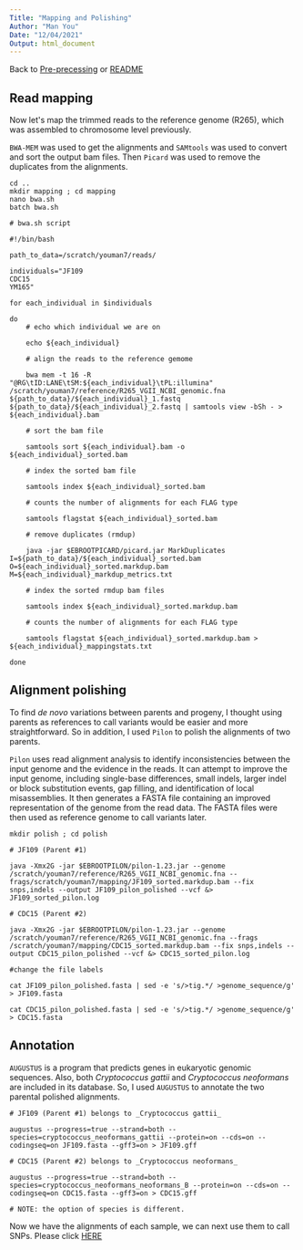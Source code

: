 ```yaml
---
Title: "Mapping and Polishing"
Author: "Man You"
Date: "12/04/2021"
Output: html_document
---
```

Back to [Pre-precessing](1_pre_processing.md) or [README](README.md)

## Read mapping

Now let's map the trimmed reads to the reference genome (R265), which was assembled to chromosome level previously.

```BWA-MEM``` was used to get the alignments and ```SAMtools``` was used to convert and sort the output bam files. Then ```Picard``` was used to remove the duplicates from the alignments. 

```{bash}
cd ..
mkdir mapping ; cd mapping
nano bwa.sh
batch bwa.sh
```

```{bash}
# bwa.sh script

#!/bin/bash

path_to_data=/scratch/youman7/reads/

individuals="JF109
CDC15
YM165"

for each_individual in $individuals

do
    # echo which individual we are on                                           
                        
    echo ${each_individual}

    # align the reads to the reference gemome                                    
                        
    bwa mem -t 16 -R "@RG\tID:LANE\tSM:${each_individual}\tPL:illumina" /scratch/youman7/reference/R265_VGII_NCBI_genomic.fna ${path_to_data}/${each_individual}_1.fastq ${path_to_data}/${each_individual}_2.fastq | samtools view -bSh - > ${each_individual}.bam

    # sort the bam file                                                         
                        
    samtools sort ${each_individual}.bam -o ${each_individual}_sorted.bam

    # index the sorted bam file                                                 
                        
    samtools index ${each_individual}_sorted.bam
    
    # counts the number of alignments for each FLAG type
    
    samtools flagstat ${each_individual}_sorted.bam
    
    # remove duplicates (rmdup)
    
    java -jar $EBROOTPICARD/picard.jar MarkDuplicates I=${path_to_data}/${each_individual}_sorted.bam O=${each_individual}_sorted.markdup.bam M=${each_individual}_markdup_metrics.txt

    # index the sorted rmdup bam files
    
    samtools index ${each_individual}_sorted.markdup.bam
    
    # counts the number of alignments for each FLAG type
    
    samtools flagstat ${each_individual}_sorted.markdup.bam > ${each_individual}_mappingstats.txt
              
done
```

## Alignment polishing

To find _de novo_ variations between parents and progeny, I thought using parents as references to call variants would be easier and more straightforward. So in addition, I used ```Pilon``` to polish the alignments of two parents. 

```Pilon``` uses read alignment analysis to identify inconsistencies between the input genome and the evidence in the reads. It can attempt to improve the input genome, including single-base differences, small indels, larger indel or block substitution events, gap filling, and identification of local misassemblies. It then generates a FASTA file containing an improved representation of the genome from the read data. The FASTA files were then used as reference genome to call variants later.

```{bash}
mkdir polish ; cd polish

# JF109 (Parent #1)

java -Xmx2G -jar $EBROOTPILON/pilon-1.23.jar --genome /scratch/youman7/reference/R265_VGII_NCBI_genomic.fna -- frags/scratch/youman7/mapping/JF109_sorted.markdup.bam --fix snps,indels --output JF109_pilon_polished --vcf &> JF109_sorted_pilon.log

# CDC15 (Parent #2)

java -Xmx2G -jar $EBROOTPILON/pilon-1.23.jar --genome /scratch/youman7/reference/R265_VGII_NCBI_genomic.fna --frags /scratch/youman7/mapping/CDC15_sorted.markdup.bam --fix snps,indels --output CDC15_pilon_polished --vcf &> CDC15_sorted_pilon.log

#change the file labels

cat JF109_pilon_polished.fasta | sed -e 's/>tig.*/ >genome_sequence/g' > JF109.fasta

cat CDC15_pilon_polished.fasta | sed -e 's/>tig.*/ >genome_sequence/g' > CDC15.fasta
```

## Annotation

```AUGUSTUS``` is a program that predicts genes in eukaryotic genomic sequences. Also, both _Cryptococcus gattii_ and _Cryptococcus neoformans_ are included in its database. So, I used ```AUGUSTUS``` to annotate the two parental polished alignments.

```{bash}
# JF109 (Parent #1) belongs to _Cryptococcus gattii_

augustus --progress=true --strand=both --species=cryptococcus_neoformans_gattii --protein=on --cds=on --codingseq=on JF109.fasta --gff3=on > JF109.gff

# CDC15 (Parent #2) belongs to _Cryptococcus neoformans_

augustus --progress=true --strand=both --species=cryptococcus_neoformans_neoformans_B --protein=on --cds=on --codingseq=on CDC15.fasta --gff3=on > CDC15.gff

# NOTE: the option of species is different. 
```

Now we have the alignments of each sample, we can next use them to call SNPs. Please click [HERE](3_variant_calling.md)


